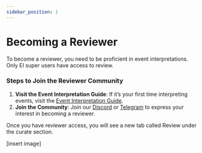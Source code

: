 ```yaml
---
sidebar_position: 1
---
```


# Becoming a Reviewer

To become a reviewer, you need to be proficient in event interpretations. Only EI super users have access to review.

### Steps to Join the Reviewer Community

1. **Visit the Event Interpretation Guide**: If it’s your first time interpreting events, visit the [Event Interpretation Guide](docs/Interpretation/event-interpretation/overview.md).
2. **Join the Community**: Join our [Discord](https://zapper.xyz/discord) or [Telegram](https://t.me/+mAVxPRsA7bE3ZDkx) to express your interest in becoming a reviewer.

Once you have reviewer access, you will see a new tab called Review under the curate section.

[insert image]
